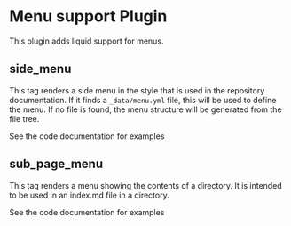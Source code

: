 # Menu support Plugin

This plugin adds liquid support for menus.

## side_menu

This tag renders a side menu in the style that is used in the repository documentation. If it finds a `_data/menu.yml`
file, this will be used to define the menu. If no file is found, the menu structure will be generated from the file
tree.

See the code documentation for examples

## sub_page_menu

This tag renders a menu showing the contents of a directory. It is intended to be used in an index.md file in a directory.

See the code documentation for examples
